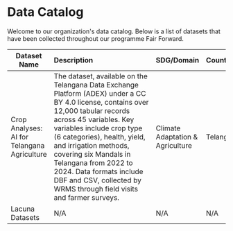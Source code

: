 
# Data Catalog

Welcome to our organization's data catalog. Below is a list of datasets that have been collected throughout our programme Fair Forward.

| Dataset Name | Description&nbsp;&nbsp;&nbsp;&nbsp;&nbsp;&nbsp;&nbsp;&nbsp;&nbsp;&nbsp;&nbsp;&nbsp;&nbsp;&nbsp;&nbsp;&nbsp;&nbsp;&nbsp;&nbsp;&nbsp;&nbsp;&nbsp;&nbsp;&nbsp;&nbsp;&nbsp;&nbsp;&nbsp;&nbsp;&nbsp; | SDG/Domain | Country/Region | Author/Community | Link to Dataset | Documentation | Use-Case | Year |
|------------ | ----------------------------------------- | ---------- | -------------- | ---------------- | --------------- | ------------- | -------- | ----|
| Crop Analyses: AI for Telangana Agriculture | The dataset, available on the Telangana Data Exchange Platform (ADEX) under a CC BY 4.0 license, contains over 12,000 tabular records across 45 variables. Key variables include crop type (6 categories), health, yield, and irrigation methods, covering six Mandals in Telangana from 2022 to 2024. Data formats include DBF and CSV, collected by WRMS through field visits and farmer surveys. | Climate Adaptation & Agriculture | Telangana, India | WRMS | [Link](https://dataexplorer.ts.adex.org.in/dataset/1da21f2b-87f6-4641-81bd-ed6bcd461303) | [Details](datasets-documentation/telangana_crop_data_documentation.md) | [Use-Case](use-case-one-pager/telangana_crop_data_use_case.md) | 2022-2024  |
| Lacuna Datasets | N/A | N/A | N/A | N/A | [Link](-) | N/A | N/A | -  |
